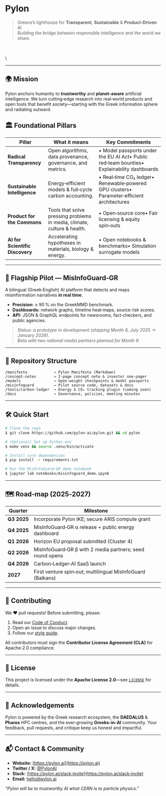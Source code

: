 # Pylon

> Greece’s lighthouse for **Transparent**, **Sustainable** & **Product‑Driven** AI\
> *Building the bridge between responsible intelligence and the world we share.*

\
\
\


---

## 🌍 Mission

Pylon anchors humanity to **trustworthy** and **planet‑aware** artificial intelligence. We turn cutting‑edge research into real‑world products and open tools that benefit society—starting with the Greek information sphere and radiating outward.

## 🏛 Foundational Pillars

| Pillar                          | What it means                                                           | Key Commitments                                                                            |
| ------------------------------- | ----------------------------------------------------------------------- | ------------------------------------------------------------------------------------------ |
| **Radical Transparency**        | Open algorithms, data provenance, governance, and metrics.              | • Model passports under the EU AI Act• Public red‑team bounties• Explainability dashboards |
| **Sustainable Intelligence**    | Energy‑efficient models & full‑cycle carbon accounting.                 | • Real‑time CO₂ ledger• Renewable‑powered GPU clusters• Parameter‑efficient architectures  |
| **Product for the Commons**     | Tools that solve pressing problems in media, climate, culture & health. | • Open‑source core• Fair licensing & equity spin‑outs                                      |
| **AI for Scientific Discovery** | Accelerating hypotheses in materials, biology & energy.                 | • Open notebooks & benchmarks• Simulation surrogate models                                 |

---

## 🚀 Flagship Pilot — MisInfoGuard‑GR

A bilingual (Greek‑English) AI platform that detects and maps misinformation narratives **in real time**.

- **Precision:** ≥ 90 % on the GreekMMD benchmark.
- **Dashboards:** network graphs, timeline heat‑maps, source risk scores.
- **API:** JSON & GraphQL endpoints for newsrooms, fact‑checkers, and public agencies.

> *Status: α prototype in development (shipping Month 6, July 2025 → January 2026).*\
> *Beta with two national media partners planned for Month 9.*

---

## 📂 Repository Structure

```
/manifesto            → Pylon Manifesto (Markdown)
/concept‑notes        → 2‑page concept note & investor one‑pager
/models               → Open‑weight checkpoints & model passports
/misinfoguard         → Pilot source code, datasets & docs
/tools/carbon‑ledger  → Energy & CO₂ tracking plugin (coming soon)
/docs                 → Governance, policies, meeting minutes
```

---

## 🛠 Quick Start

```bash
# Clone the repo
$ git clone https://github.com/pylon‑ai/pylon.git && cd pylon

# (Optional) Set up Python env
$ make venv && source .venv/bin/activate

# Install core dependencies
$ pip install -r requirements.txt

# Run the MisInfoGuard‑GR demo notebook
$ jupyter lab notebooks/misinfoguard_demo.ipynb
```

---

## 🗺 Road‑map (2025‑2027)

| Quarter     | Milestone                                                   |
| ----------- | ----------------------------------------------------------- |
| **Q3 2025** | Incorporate Pylon IKE; secure ARIS compute grant            |
| **Q4 2025** | MisInfoGuard‑GR α release + public energy dashboard         |
| **Q1 2026** | Horizon EU proposal submitted (Cluster 4)                   |
| **Q2 2026** | MisInfoGuard‑GR β with 2 media partners; seed round opens   |
| **Q4 2026** | Carbon‑Ledger‑AI SaaS launch                                |
| **2027**    | First venture spin‑out; multilingual MisInfoGuard (Balkans) |

---

## 🤝 Contributing

We ♥ pull requests! Before submitting, please:

1. Read our [Code of Conduct](docs/CODE_OF_CONDUCT.md).
2. Open an issue to discuss major changes.
3. Follow our [style guide](docs/STYLE_GUIDE.md).

All contributors must sign the **Contributor License Agreement (CLA)** for Apache‑2.0 compliance.

---

## 📜 License

This project is licensed under the **Apache License 2.0**—see [`LICENSE`](LICENSE) for details.

---

## 🙏 Acknowledgements

Pylon is powered by the Greek research ecosystem, the **DAEDALUS** & **Pharos** HPC centres, and the ever‑growing **Greeks‑in‑AI** community. Your feedback, pull requests, and critique keep us honest and impactful.

---

## 📬 Contact & Community

- **Website:** [https://pylon.ai](https://pylon.ai)
- **Twitter / X:** [@PylonAI](https://twitter.com/PylonAI)
- **Slack:** [https://pylon.ai/slack‑invite](https://pylon.ai/slack‑invite)
- **Email:** [hello@pylon.ai](mailto\:hello@pylon.ai)

*“Pylon will be to trustworthy AI what CERN is to particle physics.”*

